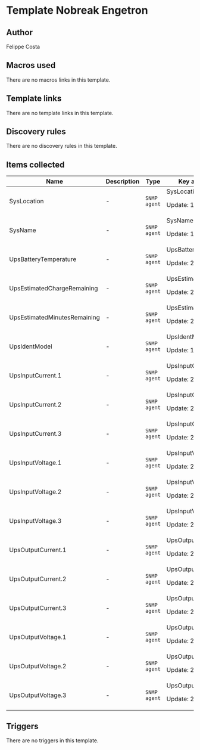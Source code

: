 # Template Nobreak Engetron

## Author

Felippe Costa

## Macros used

There are no macros links in this template.

## Template links

There are no template links in this template.

## Discovery rules

There are no discovery rules in this template.

## Items collected

|Name|Description|Type|Key and additional info|
|----|-----------|----|----|
|SysLocation|<p>-</p>|`SNMP agent`|SysLocation<p>Update: 10h</p>|
|SysName|<p>-</p>|`SNMP agent`|SysName<p>Update: 10h</p>|
|UpsBatteryTemperature|<p>-</p>|`SNMP agent`|UpsBatteryTemperature.0<p>Update: 2m</p>|
|UpsEstimatedChargeRemaining|<p>-</p>|`SNMP agent`|UpsEstimatedChargeRemaining<p>Update: 2m</p>|
|UpsEstimatedMinutesRemaining|<p>-</p>|`SNMP agent`|UpsEstimatedMinutesRemaining<p>Update: 2m</p>|
|UpsIdentModel|<p>-</p>|`SNMP agent`|UpsIdentModel<p>Update: 10h</p>|
|UpsInputCurrent.1|<p>-</p>|`SNMP agent`|UpsInputCurrent.1<p>Update: 2m</p>|
|UpsInputCurrent.2|<p>-</p>|`SNMP agent`|UpsInputCurrent.2<p>Update: 2m</p>|
|UpsInputCurrent.3|<p>-</p>|`SNMP agent`|UpsInputCurrent.3<p>Update: 2m</p>|
|UpsInputVoltage.1|<p>-</p>|`SNMP agent`|UpsInputVoltage.1<p>Update: 2m</p>|
|UpsInputVoltage.2|<p>-</p>|`SNMP agent`|UpsInputVoltage.2<p>Update: 2m</p>|
|UpsInputVoltage.3|<p>-</p>|`SNMP agent`|UpsInputVoltage.3<p>Update: 2m</p>|
|UpsOutputCurrent.1|<p>-</p>|`SNMP agent`|UpsOutputCurrent.1<p>Update: 2m</p>|
|UpsOutputCurrent.2|<p>-</p>|`SNMP agent`|UpsOutputCurrent.2<p>Update: 2m</p>|
|UpsOutputCurrent.3|<p>-</p>|`SNMP agent`|UpsOutputCurrent.3<p>Update: 2m</p>|
|UpsOutputVoltage.1|<p>-</p>|`SNMP agent`|UpsOutputVoltage.1<p>Update: 2m</p>|
|UpsOutputVoltage.2|<p>-</p>|`SNMP agent`|UpsOutputVoltage.2<p>Update: 2m</p>|
|UpsOutputVoltage.3|<p>-</p>|`SNMP agent`|UpsOutputVoltage.3<p>Update: 2m</p>|
## Triggers

There are no triggers in this template.

